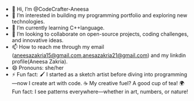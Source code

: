 - 👋 Hi, I’m @CodeCrafter-Aneesa
- 👀 I’m interested in building my programming portfolio and exploring new technologies.
- 🌱 I’m currently learning C++language.
- 💞️ I’m looking to collaborate on open-source projects, coding challenges, and innovative ideas. 
- 📫 How to reach me through my email (aneesazakria15@gmail.com,anesazakria21@gmail.com) and my linkdin profile(Aneesa Zakria).
- 😄 Pronouns: she/her
- ⚡ Fun fact: 🖌️ I started as a sketch artist before diving into programming—now I create art with code.
☕ My creative fuel? A good cup of tea!
🌍 Fun fact: I see patterns everywhere—whether in art, numbers, or nature!
<!---
CodeCrafter-Aneesa/CodeCrafter-Aneesa is a ✨ special ✨ repository because its `README.md` (this file) appears on your GitHub profile.
You can click the Preview link to take a look at your changes.
--->
